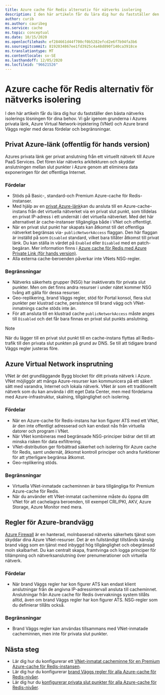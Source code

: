 ```yaml
---
title: Azure cache för Redis alternativ för nätverks isolering
description: I den här artikeln får du lära dig hur du fastställer den bästa nätverks isolerings lösningen för dina behov. Vi går igenom grunderna i Azures privata länk, Azure Virtual Network-injektering (VNet) och Azure brand Väggs regler med deras fördelar och begränsningar.
author: curib
ms.author: cauribeg
ms.service: cache
ms.topic: conceptual
ms.date: 10/15/2020
ms.openlocfilehash: ef284661d44f700cf0b5282efcd2e6f7b94fa3b6
ms.sourcegitcommit: 8192034867ee1fd3925c4a48d890f140ca3918ce
ms.translationtype: MT
ms.contentlocale: sv-SE
ms.lasthandoff: 12/05/2020
ms.locfileid: "96621526"
---
```

# <a name="azure-cache-for-redis-network-isolation-options"></a>Azure cache för Redis alternativ för nätverks isolering 
I den här artikeln får du lära dig hur du fastställer den bästa nätverks isolerings lösningen för dina behov. Vi går igenom grunderna i Azures privata länk, Azure Virtual Network-injektering (VNet) och Azure brand Väggs regler med deras fördelar och begränsningar.  

## <a name="azure-private-link-public-preview"></a>Privat Azure-länk (offentlig för hands version) 
Azures privata länk ger privat anslutning från ett virtuellt nätverk till Azure PaaS Services. Det fören klar nätverks arkitekturen och skyddar anslutningen mellan slut punkter i Azure genom att eliminera data exponeringen för det offentliga Internet. 

### <a name="advantages"></a>Fördelar
* Stöds på Basic-, standard-och Premium Azure-cache för Redis-instanser. 
* Med hjälp av en [privat Azure-länk](../private-link/private-link-overview.md)kan du ansluta till en Azure-cache-instans från det virtuella nätverket via en privat slut punkt, som tilldelas en privat IP-adress i ett undernät i det virtuella nätverket. Med det här alternativet är cache-instanser tillgängliga både i VNet och offentligt.  
* När en privat slut punkt har skapats kan åtkomst till det offentliga nätverket begränsas via- `publicNetworkAccess` flaggan. Den här flaggan är inställd på som `Disabled` standard, vilket bara tillåter åtkomst till privat länk. Du kan ställa in värdet på `Enabled` eller `Disabled` med en patch-begäran. Mer information finns i [Azure cache för Redis med Azure Private Link (för hands version)](cache-private-link.md). 
* Alla externa cache-beroenden påverkar inte VNets NSG-regler.

### <a name="limitations"></a>Begränsningar 
* Nätverks säkerhets grupper (NSG) har inaktiverats för privata slut punkter. Men om det finns andra resurser i under nätet kommer NSG tvång att gälla för dessa resurser.
* Geo-replikering, brand Väggs regler, stöd för Portal konsol, flera slut punkter per klustrad cache, persistence till brand vägg och VNet-inmatnings cache stöds inte än. 
* För att ansluta till en klustrad cache `publicNetworkAccess` måste anges till `Disabled` och det får bara finnas en privat slut punkts anslutning.

> [!NOTE]
> När du lägger till en privat slut punkt till en cache-instans flyttas all Redis-trafik till den privata slut punkten på grund av DNS.
> Se till att tidigare brand Väggs regler justeras före.  
>
>

## <a name="azure-virtual-network-injection"></a>Azure Virtual Network insprutning 
VNet är det grundläggande Bygg blocket för ditt privata nätverk i Azure. VNet möjliggör att många Azure-resurser kan kommunicera på ett säkert sätt med varandra, Internet och lokala nätverk. VNet är som ett traditionellt nätverk som du kan använda i ditt eget Data Center, men med fördelarna med Azure-infrastruktur, skalning, tillgänglighet och isolering. 

### <a name="advantages"></a>Fördelar
* När en Azure-cache för Redis-instans har kon figurer ATS med ett VNet, är den inte offentligt adresserad och kan endast nås från virtuella datorer och program i VNet.  
* När VNet kombineras med begränsade NSG-principer bidrar det till att minska risken för data exfiltrering. 
* VNet-distribution ger förbättrad säkerhet och isolering för Azure cache för Redis, samt undernät, åtkomst kontroll principer och andra funktioner för att ytterligare begränsa åtkomst. 
* Geo-replikering stöds. 

### <a name="limitations"></a>Begränsningar
* Virtuella VNet-inmatade cacheminnen är bara tillgängliga för Premium Azure-cache för Redis. 
* När du använder ett VNet-inmatat cacheminne måste du öppna ditt VNet för att cachelagra beroenden, till exempel CRL/PKI, AKV, Azure Storage, Azure Monitor med mera.  


## <a name="azure-firewall-rules"></a>Regler för Azure-brandvägg
[Azure Firewall](../firewall/overview.md) är en hanterad, molnbaserad nätverks säkerhets tjänst som skyddar dina Azure VNet-resurser. Det är en fullständigt tillstånds känslig brand vägg som en tjänst med inbyggd hög tillgänglighet och obegränsad moln skalbarhet. Du kan centralt skapa, framtvinga och logga principer för tillämpning och nätverksanslutning över prenumerationer och virtuella nätverk.  

### <a name="advantages"></a>Fördelar
* När brand Väggs regler har kon figurer ATS kan endast klient anslutningar från de angivna IP-adressintervall ansluta till cacheminnet. Anslutningar från Azure cache för Redis övervaknings system tillåts alltid, även om brand Väggs regler har kon figurer ATS. NSG-regler som du definierar tillåts också.  

### <a name="limitations"></a>Begränsningar
* Brand Väggs regler kan användas tillsammans med VNet-inmatade cacheminnen, men inte för privata slut punkter. 


## <a name="next-steps"></a>Nästa steg
* Lär dig hur du konfigurerar ett [VNet-inmatat cacheminne för en Premium Azure-cache för Redis-instansen](cache-how-to-premium-vnet.md).  
* Lär dig hur du konfigurerar [brand Väggs regler för alla Azure-cache för Redis-nivåer](cache-configure.md#firewall). 
* Lär dig hur du [konfigurerar privata slut punkter för alla Azure-cache för Redis-nivåer](cache-private-link.md).